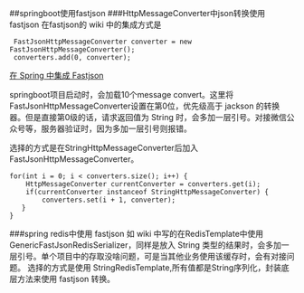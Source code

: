 ##springboot使用fastjson
###HttpMessageConverter中json转换使用fastjson
在fastjson的 wiki 中的集成方式是
```
 FastJsonHttpMessageConverter converter = new FastJsonHttpMessageConverter();
 converters.add(0, converter);
```
[在 Spring 中集成 Fastjson](https://github.com/alibaba/fastjson/wiki/%E5%9C%A8-Spring-%E4%B8%AD%E9%9B%86%E6%88%90-Fastjson)

springboot项目启动时，会加载10个message convert。这里将FastJsonHttpMessageConverter设置在第0位，优先级高于 jackson 的转换器。但是直接第0级的话，请求返回值为 String 时，会多加一层引号。对接微信公众号等，服务器验证时，因为多加一层引号则报错。

选择的方式是在StringHttpMessageConverter后加入FastJsonHttpMessageConverter。
```
for(int i = 0; i < converters.size(); i++) {
	HttpMessageConverter currentConverter = converters.get(i);
	if(currentConverter instanceof StringHttpMessageConverter) {
		converters.set(i + 1, converter);
   }
}
```
###spring redis中使用 fastjson
如 wiki 中写的在RedisTemplate中使用GenericFastJsonRedisSerializer，同样是放入 String 类型的结果时，会多加一层引号。单个项目中的存取没啥问题，可是当其他业务使用该缓存时，会有对接问题。
选择的方式是使用 StringRedisTemplate,所有值都是String序列化，封装底层方法来使用 fastjson 转换。